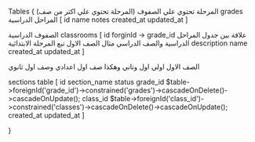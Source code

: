 Tables
{
المرحلة تحتوي علي الصفوف (المرحلة تحتوي علي اكتر من صف)
grades المراحل الدراسية
[
id
name
notes
created_at
updated_at
]

الصفوف الدراسية classrooms
[
id
forginId -> grade_id علاقة بين جدول المراحل الدراسية والصف الدراسي مثال الصف الاول تبع المرحلة الابتدائية
description
name
created_at
updated_at
]

الصف الاول اولي اول وتاني وهكذا
صف اول اعدادي
وصف اول ثانوي

sections table [
id
section_name
status
grade_id $table->foreignId('grade_id')->constrained('grades')->cascadeOnDelete()->cascadeOnUpdate();
class_id $table->foreignId('class_id')->constrained('classes')->cascadeOnDelete()->cascadeOnUpdate();
created_at
updated_at
]

}
